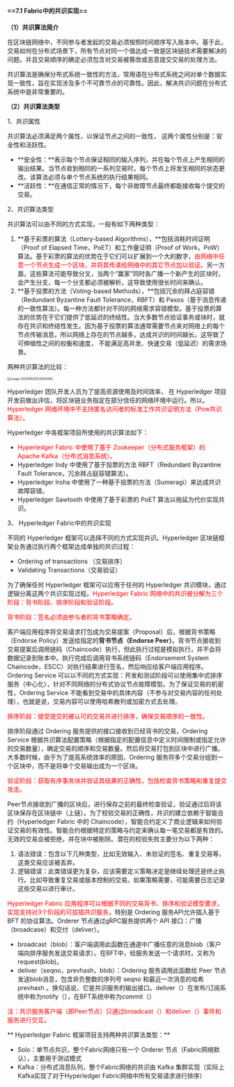 #### ==7.1 Fabric中的共识实现==

**（1）共识算法简介**

在区块链网络中，不同参与者发起的交易必须按照时间顺序写入账本中。基于此，交易如何在分布式场景下，所有节点对同一个值达成一致是区块链技术需要解决的问题。并且交易顺序的确定必须包含对交易被篡改或恶意提交交易的处理方法。

共识算法是确保分布式系统一致性的方法，常用语在分布式系统之间对单个数据实现一致性，旨在实现涉及多个不可靠节点的可靠性。因此，解决共识问题在分布式系统中是非常重要的。

**（2）共识算法类型**

1、共识属性

共识算法必须满足两个属性，以保证节点之间的一致性， 这两个属性分别是：安全性和活跃性。

- **安全性：**表示每个节点保证相同的输入序列，并在每个节点上产生相同的输出结果。当节点收到相同的一系列交易时，每个节点上将发生相同的状态更改。该算法必须与单个节点系统的执行结果相同。
- **活跃性：**在通信正常的情况下，每个非故障节点最终都能接收每个提交的交易。

2、共识算法类型

共识算法可以由不同的方式实现，一般有如下两种类型：

1. **基于彩票的算法（Lottery-based Algorithms），**包括消耗时间证明（Proof of Elapsed Time，PoET）和工作量证明（Proof of Work，PoW）算法。基于彩票的算法的优势在于它们可以扩展到一个大的数字，<font color=red>由网络中任意一个节点生成一个区块，并将其传递给网络中的其它节点加以验证。</font>另一方面，这些算法可能导致分叉，当两个“赢家”同时各广播一个新产生的区块时，会产生分支，每一个分支都必须被解析，这导致使用很长时间来确认。
2. **基于投票的方法（Voting-based Methods），**包括冗余的拜占庭容错（Redundant Byzantine Fault Tolerance，RBFT）和 Paxos（基于消息传递的一致性算法）。每一种方法都针对不同的网络需求容错模型。基于投票的算法的优势在于它们提供了低延迟的终结性。当大多数节点验证事务或块时，就存在共识和终结性发生。因为基于投票的算法通常需要节点来对网络上的每个节点传输消息，所以网络上存在的节点越多，达成共识的时间越长。这导致了可伸缩性之间的权衡和速度， 不能满足高并发、快速交易（低延迟）的需求场景。

两种共识算法的比较：

<img src="https://tva1.sinaimg.cn/large/007S8ZIlly1ggqqydgkfcj316w082t9n.jpg" alt="image-20200629232642882" style="zoom:50%;" />

Hyperledger 团队开发人员为了提高资源使用及时间效率， 在 Hyperledger 项目开发前做出评估，将区块链业务指定在部分信任的网络环境中运行。所以，<font color=red>Hyperledger 网络环境中不支持匿名访问者的标准工作共识证明方法（Pow共识算法）。</font>

Hyperledger 中各框架项目所使用的共识算法如下：

- <font color=red>Hyperledger Fabric 中使用了基于 Zookeeper（分布式服务框架）的 Apache Kafka（分布式消息系统）。</font>
- Hyperledger Indy 中使用了基于投票的方法 RBFT（Redundant Byzantine Fault Tolerance，冗余拜占庭容错算法）。
- Hyperledger Iroha 中使用了一种基于投票的方法（Sumeragi）来达成共识故障容错。
- Hyperledger Sawtooth 中使用了基于彩票的 PoET 算法以拖延为代价实现共识。

3、 Hyperledger Fabric中的共识实现

不同的 Hyperledger 框架可以选择不同的方式实现共识。Hyperledger 区块链框架业务通过执行两个框架达成单独的共识过程：

- Ordering of transactions （交易排序）
- Validating Transactions（交易验证）

为了确保任何 Hyperledger 框架可以应用于任何的 Hyperledger 共识模块，通过逻辑分离这两个共识实现过程。<font color=red>Hyperledger Fabric 网络中的共识被分解为三个阶段：背书阶段、排序阶段和验证阶段。</font>

<font color=red>背书阶段：签名必须由参与者的背书策略确定。</font>

客户端应用程序将交易请求打包成为交易提案（Proposal）后，根据背书策略（Endorse Policy）发送给指定的**背书节点（Endorse Peer）**。背书节点接收到交易提案后调用链码（Chaincode）执行，但此执行过程是模拟执行，并不会将数据记录到账本中。执行完成后调用背书系统链码（Endorsement System Chaincode，ESCC）对执行结果进行签名，然后响应给客户端应用程序。Ordering Service 可以以不同的方式实现：开发和测试阶段可以使用集中式排序服务（中心化），针对不同网络的分布式协议节点故障模型。为了保证交易的机密性，Ordering Service 不能看到交易中的具体内容（不参与对交易内容的任何处理），也就是说，交易内容可以使用哈希散列或加密方式去处理。

<font color=red>排序阶段：接受提交的被认可的交易并进行排序，确保交易顺序的一致性。</font>

排序阶段通过 Ordering 服务提供的接口接收到已经背书的交易，Ordering Service 根据共识算法配置策略（根据指定的配置信息中定义时间限制或指定允许的交易数量），确定交易的顺序和交易数量。然后将交易打包到区块中进行广播。大多数时候，由于为了提高系统效率的原因，Ordering 服务将多个交易分组到一个区块中，而不是将单个交易输出成为一个区块。

<font color=red>验证阶段：获取有序事务块并验证其结果的正确性，包括检查背书策略和重复提交攻击。</font>

Peer节点接收到广播的区块后，进行保存之前的最终检查验证，验证通过后将该区块保存在区块链中（上链）。为了校验交易的正确性，共识的建立依赖于智能合约（Hyperledger Fabric 中的 Chaincode），智能合约定义了商业逻辑来如何验证交易的有效性。智能合约根据特定的策略与约定来确认每一笔交易都是有效的。无效的交易会被拒绝，并在块中被剔除。潜在的校验失败主要分为以下两种：

1. 语法错误：包含以下几种类型，比如无效输入、未验证的签名、重复交易等，这类交易应该被丢弃。
2. 逻辑错误：此类错误更为复杂，应该需要定义策略决定是继续处理还是终止执行。比如导致重复交易或版本控制的交易。如果策略需要，可能需要日志记录这些交易以进行审计。

<font color=red>Hyperledger Fabric 应用程序可以根据不同的交易背书、排序和验证模型要求，实现支持对3个阶段的可拔插共识服务</font>，特别是 Ordering 服务API允许插入基于 BFT 的协议算法。Orderer 节点通过gRPC服务提供两个 API 接口：广播（broadcase）和交付（deliver）。

- broadcast（blob）：客户端调用此函数在通道中广播任意的消息blob（客户端向排序服务发送交易请求）。在BFT中，给服务发送一个请求时，又称为 request(blob)。
- deliver（seqno，prevhash，blob）：Ordering 服务调用此函数给 Peer 节点发送blob消息，包含非负整数的序列号 seqno 和最近一次消息的哈希 prevhash 。换句话说，它是共识服务的输出接口。deliver（）在发布/订阅系统中称为notify（），在BFT系统中称为commit（）

<font color=red>注：共识服务客户端（即Peer节点）只通过broadcast（）和deliver（）事件和服务进行交互。</font>

** Hyperledger Fabric 框架项目支持两种共识算法类型：**

- Solo：单节点共识，整个Fabric网络只有一个 Orderer 节点（Fabric网络默认），主要用于测试模式
- Kafka：分布式消息队列，整个Fabric网络的共识由 Kafka 集群实现（实际上Kafka实现了对于Hyperledger Fabric网络中所有交易请求进行排序）













